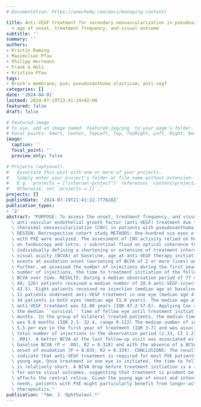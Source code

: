 ```yaml
---
# Documentation: https://wowchemy.com/docs/managing-content/

title: Anti-VEGF treatment for secondary neovascularization in pseudoxanthoma elasticum
  - age of onset, treatment frequency, and visual outcome
subtitle: ''
summary: ''
authors:
- Kristin Raming
- Maximilian Pfau
- Philipp Herrmann
- Frank G Holz
- Kristina Pfau
tags:
- Bruch's membrane; pxe; pseudoxanthoma elasticum; anti-vegf
categories: []
date: '2024-04-01'
lastmod: 2024-07-19T23:41:24+02:00
featured: false
draft: false

# Featured image
# To use, add an image named `featured.jpg/png` to your page's folder.
# Focal points: Smart, Center, TopLeft, Top, TopRight, Left, Right, BottomLeft, Bottom, BottomRight.
image:
  caption: ''
  focal_point: ''
  preview_only: false

# Projects (optional).
#   Associate this post with one or more of your projects.
#   Simply enter your project's folder or file name without extension.
#   E.g. `projects = ["internal-project"]` references `content/project/deep-learning/index.md`.
#   Otherwise, set `projects = []`.
projects: []
publishDate: '2024-07-19T21:41:22.777628Z'
publication_types:
- '2'
abstract: "PURPOSE: To assess the onset, treatment frequency, and visual outcome of\
  \ anti-vascular endothelial growth factor (anti-VEGF) treatment due to secondary\
  \ choroidal neovascularization (CNV) in patients with pseudoxanthoma elasticum (PXE).\
  \ DESIGN: Retrospective cohort study METHODS: One-hundred six eyes of 53 patients\
  \ with PXE were analyzed. The assessment of CNV activity relied on hemorrhage visible\
  \ on funduscopy and intra- / subretinal fluid on optical coherence tomography (OCT),\
  \ individually defining a shortening or extension of treatment interval. Best-corrected\
  \ visual acuity (BCVA) at baseline, age at anti-VEGF therapy initiation, and BCVA-drop\
  \ events at exudation onset (worsening of BCVA of 2 or more lines) were documented.\
  \ Further, we assessed the number of injections during the first year and the total\
  \ number of injections, the time to treatment initiation of the fellow eye, and\
  \ BCVA over time. RESULTS: During a median observation period of 77 months (IQR\
  \ 49; 126) patients received a median number of 28.0 anti-VEGF-injections (IQR 9.8;\
  \ 43.5). Eight patients received no injection (median age at baseline 38.1 years),\
  \ 11 patients underwent anti-VEGF treatment in one eye (median age 47.2 years) and\
  \ 34 patients in both eyes (median age 51.8 years). The median age at the first\
  \ anti-VEGF treatment was 52.80 years (IQR 47.2-57.6). Applying Cox regression models,\
  \ the median ``survival'' time of fellow eye until treatment initiation was 16.8\
  \ months. In the group of bilateral treated patients, the median time difference\
  \ was 9.6 months (IQR 2.1- 32.4, range 0-122) The median number of injections was\
  \ 5.5 per eye in the first year of treatment (IQR 3-7) and was associated with the\
  \ total number of injections in the observation period (2.33, CI 1.22-3.44, P <\
  \ .001). A better BCVA at the last follow-up visit was associated with a better\
  \ baseline BCVA (P < .001, R2 = 0.318) and with the absence of a BCVA drop at the\
  \ onset of exudation (P = 0.035, R2 = 0.339). CONCLUSIONS: The results of this study\
  \ indicate that anti-VEGF treatment is required for most PXE patients at a relatively\
  \ young age. Once treatment in one eye is initiated, the time to fellow eye treatment\
  \ is relatively short. A BCVA drop before treatment initiation is a risk factor\
  \ for worse visual outcomes, suggesting that treatment is prudent before exudation\
  \ affects the central retina. Given the young age of onset and intensive treatment\
  \ needs, patients with PXE might particularly benefit from longer-acting anti-VEGF\
  \ therapeutics."
publication: '*Am. J. Ophthalmol.*'
---
```

